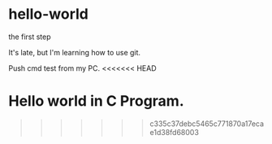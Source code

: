 # hello-world
the first step

It's late, but I'm learning how to use git.

Push cmd test from my PC.
<<<<<<< HEAD

Hello world in C Program.
=======
>>>>>>> c335c37debc5465c771870a17ecae1d38fd68003
